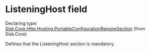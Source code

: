 <!--

Copyrights 2023 Sisk Framework - CypherPotato
Published under MIT license

!!! DO NOT EDIT THIS FILE !!!
This file was generated by a tool in the Sisk package. To edit the information in this documentation,
edit the XML documentation present in the Sisk source code.

-->


# ListeningHost field

Declaring type: [Sisk.Core.Http.Hosting.PortableConfigurationRequireSection](/spec/Sisk.Core.Http.Hosting.PortableConfigurationRequireSection.md) (from Sisk.Core)


Defines that the ListeningHost section is mandatory.

